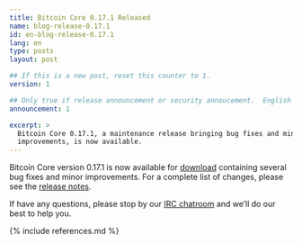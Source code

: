 ```yaml
---
title: Bitcoin Core 0.17.1 Released
name: blog-release-0.17.1
id: en-blog-release-0.17.1
lang: en
type: posts
layout: post

## If this is a new post, reset this counter to 1.
version: 1

## Only true if release announcement or security annoucement.  English posts only
announcement: 1

excerpt: >
  Bitcoin Core 0.17.1, a maintenance release bringing bug fixes and minor
  improvements, is now available.
---
```

Bitcoin Core version 0.17.1 is now available for [download][download
page] containing several bug fixes and minor improvements.  For a
complete list of changes, please see the [release notes][].

If have any questions, please stop by our [IRC chatroom][irc] and we’ll
do our best to help you.

[release notes]: /en/releases/0.17.1/
[IRC]: https://en.bitcoin.it/wiki/IRC_channels
[download page]: /en/download

{% include references.md %}
